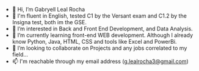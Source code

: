 - 👋 Hi, I’m Gabryell Leal Rocha
- 🥇 I'm fluent in English, tested C1 by the Versant exam and C1.2 by the Insigna test, both im the GSE.
- 👀 I’m interested in Back and Front End Development, and Data Analysis.
- 🌱 I’m currently learning front-end WEB development. Although I already know Python, Java, HTML, CSS and tools like Excel and PowerBi.
- 💞️ I’m looking to collaborate on Projects and any jobs correlated to my field...
- 📫 I'm reachable through my email address (g.lealrocha3@gmail.com)

<!---
lealgabryell/lealgabryell is a ✨ special ✨ repository because its `README.md` (this file) appears on your GitHub profile.
You can click the Preview link to take a look at your changes.
--->
